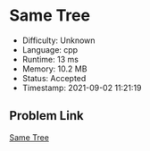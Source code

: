 # Same Tree

- Difficulty: Unknown
- Language: cpp
- Runtime: 13 ms
- Memory: 10.2 MB
- Status: Accepted
- Timestamp: 2021-09-02 11:21:19

## Problem Link
[Same Tree](https://leetcode.com/problems/same-tree)

